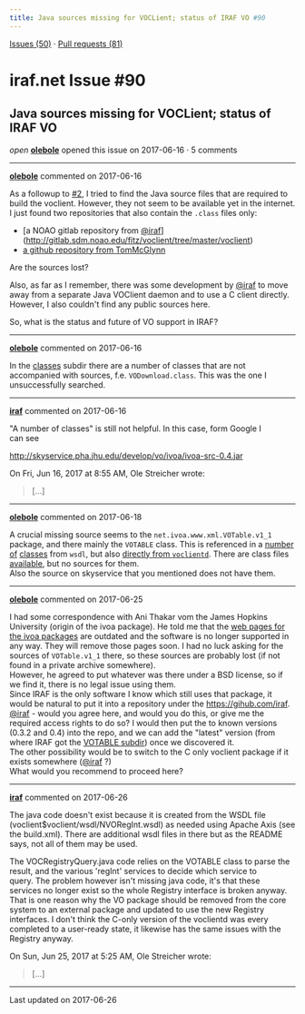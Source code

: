```yaml
---
title: Java sources missing for VOCLient; status of IRAF VO #90
---
```


[Issues (50)](https://iraf-community.github.io/iraf-v216/issues) · [Pull requests (81)](https://iraf-community.github.io/iraf-v216/issues/pulls)

# iraf.net Issue #90
## Java sources missing for VOCLient; status of IRAF VO
*open* **[olebole](https://github.com/olebole)** opened this issue on 2017-06-16 · 5 comments

- - - -

**[olebole](https://github.com/olebole)** commented on 2017-06-16

As a followup to [#2](https://iraf-community.github.io/iraf-v216/issues/2), I tried to find the Java source files that are required to build the voclient. However, they not seem to be available yet in the internet. I just found two repositories that also contain the `.class` files only:  
  
 * [a NOAO gitlab repository from [@iraf](https://github.com/iraf)](http://gitlab.sdm.noao.edu/fitz/voclient/tree/master/voclient)  
 * [a github repository from TomMcGlynn](https://github.com/TomMcGlynn/usvirtualobservatory/tree/master/usvao/VAO/software/desktop/voclient/trunk/voclient)  
  
Are the sources lost?  
  
Also, as far as I remember, there was some development by [@iraf](https://github.com/iraf) to move away from a separate Java VOClient daemon and to use a C client directly. However, I also couldn't find any public sources here.  
  
So, what is the status and future of VO support in IRAF?
- - - -

**[olebole](https://github.com/olebole)** commented on 2017-06-16

In the [classes](https://github.com/iraf-community/iraf/tree/master/vendor/voclient/voclient/classes) subdir there are a number of classes that are not accompanied with sources, f.e.  `VODownload.class`. This was the one I unsuccessfully searched.
- - - -

**[iraf](https://github.com/iraf)** commented on 2017-06-16

"A number of classes" is still not helpful.  In this case, form Google I  
can see  
  
http://skyservice.pha.jhu.edu/develop/vo/ivoa/ivoa-src-0.4.jar  
  
On Fri, Jun 16, 2017 at 8:55 AM, Ole Streicher wrote:  
  
> […]
- - - -

**[olebole](https://github.com/olebole)** commented on 2017-06-18

A crucial missing source seems to the `net.ivoa.www.xml.VOTable.v1_1` package, and there mainly the `VOTABLE` class. This is referenced in a [number](https://github.com/iraf-community/iraf/blob/9590f45760a4791f3305407fb51c87f1282b32be/vendor/voclient/voclient/wsdl/v10/riws/net/ivoa/NVOTestRegIntSoap.java#L16) [of](https://github.com/iraf-community/iraf/blob/9590f45760a4791f3305407fb51c87f1282b32be/vendor/voclient/voclient/wsdl/v10/riws/net/ivoa/NVOTestRegIntSoap12Stub.java#L44) [classes](https://github.com/iraf-community/iraf/blob/9590f45760a4791f3305407fb51c87f1282b32be/vendor/voclient/voclient/wsdl/v10/riws/net/ivoa/NVOTestRegIntSoapStub.java#L31) from `wsdl`, but also [directly from `voclientd`](https://github.com/iraf-community/iraf/blob/9590f45760a4791f3305407fb51c87f1282b32be/vendor/voclient/voclient/voclientd/VOCRegistryQuery.java#L11). There are class files [available](https://github.com/iraf-community/iraf/tree/master/vendor/voclient/voclient/classes/net/ivoa/www/xml/VOTable/v1_1), but no sources for them.  
Also the source on skyservice that you mentioned does not have them.
- - - -

**[olebole](https://github.com/olebole)** commented on 2017-06-25

I had some correspondence with Ani Thakar vom the James Hopkins University (origin of the ivoa package). He told me that the [web pages for the ivoa packages](http://skyservice.pha.jhu.edu/develop/vo/) are outdated and the software is no longer supported in any way. They will remove those pages soon. I had no luck asking for the sources of `VOTable.v1_1` there, so these sources are probably lost (if not found in a private archive somewhere).  
However, he agreed to put whatever was there under a BSD license, so if we find it, there is no legal issue using them.  
Since IRAF is the only software I know which still uses that package, it would be natural to put it into a repository under the https://gihub.com/iraf. [@iraf](https://github.com/iraf) - would you agree here, and would you do this, or give me the required access rights to do so? I would then put the to known versions (0.3.2 and 0.4) into the repo, and we can add the "latest" version (from where IRAF got the [VOTABLE subdir](https://github.com/iraf-community/iraf/tree/master/vendor/voclient/voclient/classes/net/ivoa/www/xml/VOTable/v1_1)) once we discovered it.  
The other possibility would be to switch to the C only voclient package if it exists somewhere ([@iraf](https://github.com/iraf) ?)  
What would you recommend to proceed here?
- - - -

**[iraf](https://github.com/iraf)** commented on 2017-06-26

The java code doesn't exist because it is created from the WSDL file  
(voclient$voclient/wsdl/NVORegInt.wsdl) as needed using Apache Axis (see  
the build.xml).  There are additional wsdl files in there but as the README  
says, not all of them may be used.  
  
The VOCRegistryQuery.java code relies on the VOTABLE class to parse the  
result, and the various 'regInt' services to decide which service to  
query.  The problem however isn't missing java code, it's that these  
services no longer exist so the whole Registry interface is broken anyway.  
That is one reason why the VO package should be removed from the core  
system to an external package and updated to use the new Registry  
interfaces.  I don't think the C-only version of the voclientd was every  
completed to a user-ready state, it likewise has the same issues with the  
Registry anyway.  
  
  
  
On Sun, Jun 25, 2017 at 5:25 AM, Ole Streicher wrote:  
  
> […]

- - - -

Last updated on 2017-06-26
